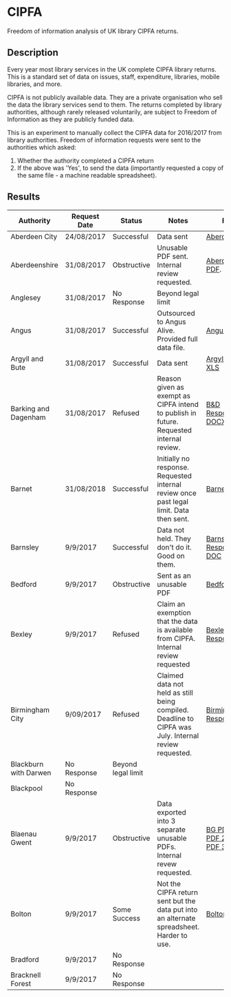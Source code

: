 CIPFA
=====

Freedom of information analysis of UK library CIPFA returns.

Description
-----------

Every year most library services in the UK complete CIPFA library returns. This is a standard set of data on issues, staff, expenditure, libraries, mobile libraries, and more.

CIPFA is not publicly available data. They are a private organisation who sell the data the library services send to them. The returns completed by library authorities, although rarely released voluntarily, are subject to Freedom of Information as they are publicly funded data.

This is an experiment to manually collect the CIPFA data for 2016/2017 from library authorities. Freedom of information requests were sent to the authorities which asked:

1. Whether the authority completed a CIPFA return
2. If the above was 'Yes', to send the data (importantly requested a copy of the same file - a machine readable spreadsheet).

Results
-------

| Authority | Request Date | Status | Notes | Files |
| --------- | ------------ | ------ | ----- | ----- |
| Aberdeen City | 24/08/2017 | Successful | Data sent | [Aberdeen XSL](data/AberdeenCity.xls) |
| Aberdeenshire | 31/08/2017 | Obstructive | Unusable PDF sent. Internal review requested. | [Aberdeenshire PDF](data/Aberdeenshire.pdf). |
| Anglesey | 31/08/2017 | No Response | Beyond legal limit |  |
| Angus | 31/08/2017 | Successful | Outsourced to Angus Alive. Provided full data file. | [Angus XLS](data/Angus.xls) |
| Argyll and Bute | 31/08/2017 | Successful | Data sent | [ArgyllAndBute XLS](data/ArgyllAndBute.xls) |
| Barking and Dagenham | 31/08/2017 | Refused | Reason given as exempt as CIPFA intend to publish in future. Requested internal review. | [B&D Response DOCX](data/BarkingAndDagenhamResponse.docx) |
| Barnet | 31/08/2018 | Successful | Initially no response. Requested internal review once past legal limit. Data then sent. | [Barnet XLS](data/Barnet.xls) |
| Barnsley | 9/9/2017 | Successful | Data not held. They don't do it. Good on them. | [Barnsley Response DOC](data/Barnsley.doc) |
| Bedford | 9/9/2017 | Obstructive | Sent as an unusable PDF | [Bedford PDF](data/Bedford.pdf) |
| Bexley | 9/9/2017 | Refused | Claim an exemption that the data is available from CIPFA. Internal review requested | [Bexley Response PDF](BexleyResponse.pdf) | 
| Birmingham City | 9/09/2017 | Refused | Claimed data not held as still being compiled. Deadline to CIPFA was July. Internal review requested. | [Birmingham Response](data/BirminghamResponse.docx) |
| Blackburn with Darwen | No Response | Beyond legal limit |  |
| Blackpool | No Response |  |  | 
| Blaenau Gwent | 9/9/2017 | Obstructive | Data exported into 3 separate unusable PDFs. Internal revew requested. | [BG PDF 1](data/BlaenauGwent1.pdf), [BG PDF 2](data/BlaenauGwent2.pdf), [BG PDF 3](data/BlaenauGwent3.pdf) |
| Bolton | 9/9/2017 | Some Success | Not the CIPFA return sent but the data put into an alternate spreadsheet. Harder to use. | [Bolton](data/bolton.xlsx) |
| Bradford | 9/9/2017 | No Response |  |  |
| Bracknell Forest | 9/9/2017 | No Response |  |  |

